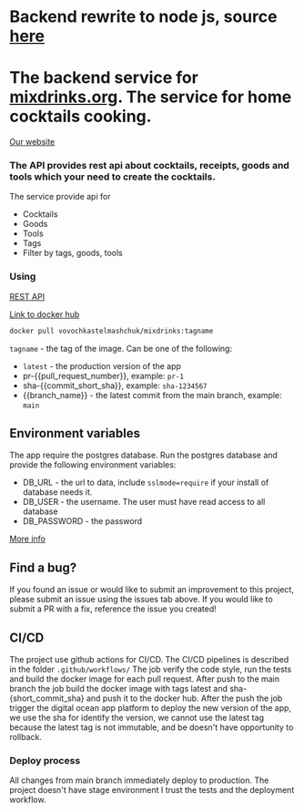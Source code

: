 # Backend rewrite to node js, source [here](https://github.com/MixDrinks/backend-node)
# The backend service for [mixdrinks.org](https://mixdrinks.org/). The service for home cocktails cooking.

[Our website](https://mixdrinks.org/)

### The API provides rest api about cocktails, receipts, goods and tools which your need to create the cocktails.

The service provide api for

* Cocktails
* Goods
* Tools
* Tags
* Filter by tags, goods, tools

### Using

[REST API](https://mixdrinks.github.io/docs/api)

[Link to docker hub](https://hub.docker.com/r/vovochkastelmashchuk/mixdrinks)
```bash
docker pull vovochkastelmashchuk/mixdrinks:tagname
```

`tagname` - the tag of the image. Can be one of the following:

- `latest` - the production version of the app
- pr-{{pull_request_number}}, example: `pr-1`
- sha-{{commit_short_sha}}, example: `sha-1234567`
- {{branch_name}} - the latest commit from the main branch, example: `main`

## Environment variables

The app require the postgres database. Run the postgres database and provide the following environment variables:

* DB_URL - the url to data, include `sslmode=require` if your install of database needs it.
* DB_USER - the username. The user must have read access to all database
* DB_PASSWORD - the password

[More info](https://mixdrinks.github.io/docs/backend/)

## Find a bug?

If you found an issue or would like to submit an improvement to this project, please submit an issue using the issues
tab above. If you would like to submit a PR with a fix, reference the issue you created!

## CI/CD

The project use github actions for CI/CD. The CI/CD pipelines is described in the folder `.github/workflows/`
The job verify the code style, run the tests and build the docker image for each pull request.
After push to the main branch the job build the docker image with tags latest and sha-{short_commit_sha} and push it to
the docker hub. After the push the job trigger the digital ocean app platform to deploy the new version of the app, we
use the sha for identify the version, we cannot use the latest tag because the latest tag is not immutable, and be
doesn't have opportunity to rollback.

### Deploy process

All changes from main branch immediately deploy to production. The project doesn't have stage environment I trust the
tests and the deployment workflow.
